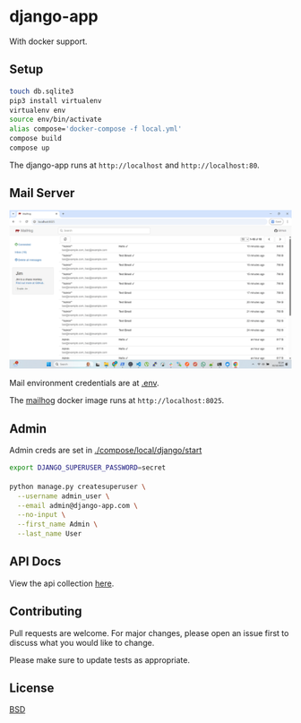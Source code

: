 # django-app

With docker support.

## Setup

```bash
touch db.sqlite3
pip3 install virtualenv
virtualenv env
source env/bin/activate
alias compose='docker-compose -f local.yml'
compose build
compose up
```

The django-app runs at `http://localhost` and `http://localhost:80`.

## Mail Server

![docker-mailhog.png](https://raw.githubusercontent.com/kkamara/useful/main/docker-mailhog.png)

Mail environment credentials are at [.env](https://raw.githubusercontent.com/kkamara/django-app/develop/.env).

The [mailhog](https://github.com/mailhog/MailHog) docker image runs at `http://localhost:8025`.

## Admin

Admin creds are set in [./compose/local/django/start](https://raw.githubusercontent.com/kkamara/django-app/develop/compose/local/django/start)

```bash
export DJANGO_SUPERUSER_PASSWORD=secret

python manage.py createsuperuser \
  --username admin_user \
  --email admin@django-app.com \
  --no-input \
  --first_name Admin \
  --last_name User
```

## API Docs

View the api collection [here](https://documenter.getpostman.com/view/17125932/UVyn1ycU).

## Contributing
Pull requests are welcome. For major changes, please open an issue first to discuss what you would like to change.

Please make sure to update tests as appropriate.

## License
[BSD](https://opensource.org/licenses/BSD-3-Clause)

